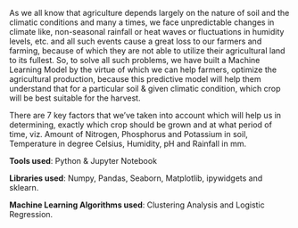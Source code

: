 As we all know that agriculture depends largely on the nature of soil and the climatic conditions and many a times, we face unpredictable changes in climate like, non-seasonal rainfall or heat waves or fluctuations in humidity levels, etc. and all such events cause a great loss to our farmers and farming, because of which they are not able to utilize their agricultural land to its fullest. So, to solve all such problems, we have built a Machine Learning Model by the virtue of which we can help farmers, optimize the agricultural production, because this predictive model will help them understand that for a particular soil & given climatic condition, which crop will be best suitable for the harvest.

There are 7 key factors that we’ve taken into account which will help us in determining, exactly which crop should be grown and at what period of time, viz. Amount of Nitrogen, Phosphorus and Potassium in soil, Temperature in degree Celsius, Humidity, pH and Rainfall in mm.

**Tools used**: Python & Jupyter Notebook 

**Libraries used**: Numpy, Pandas, Seaborn, Matplotlib, ipywidgets and sklearn.

**Machine Learning Algorithms used**: Clustering Analysis and Logistic Regression.

